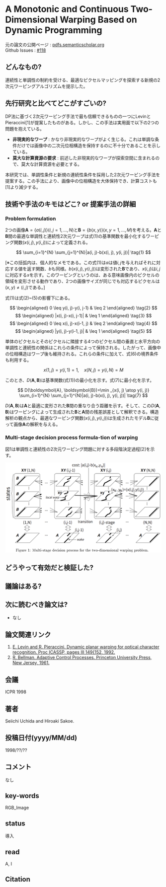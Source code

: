 # A Monotonic and Continuous Two-Dimensional Warping Based on Dynamic Programming

元の論文の公開ページ : [pdfs.semanticscholar.org](https://pdfs.semanticscholar.org/36dd/e6fa87576b393fd6769b3ba1c173dc610908.pdf)  
Github Issues : [#118](https://github.com/Obarads/obarads.github.io/issues/118)

## どんなもの?
連続性と単調性の制約を受ける、最適なピクセルマッピングを探索する新規の2次元ワーピングアルゴリズムを提示した。

## 先行研究と比べてどこがすごいの?
DP法に基づく2次元ワーピング手法で最も信頼できるものの一つにLevinとPieraccini[1]が提案したものがある。しかし、この手法は実用面で以下の2つの問題を抱えている。

- **非現実的なワープ** : かなり非現実的なワープがよく生じる。これは単調な条件だけでは画像中の二次元位相構造を保持するのに不十分であることを示している。
- **莫大な計算資源の要求** : 前述した非現実的なワープが探索空間に含まれるので、莫大な計算資源を必要とする。

本研究では、単調性条件と新規の連続性条件を採用した2次元ワーピング手法を提案する。この手法により、画像中の位相構造を大体保持でき、計算コストも[1]より減少する。

## 技術や手法のキモはどこ? or 提案手法の詳細
### Problem formulation
2つの画像$\boldsymbol{A}=\{a(i, j)\}(i, j=1, \ldots, N)$と$\boldsymbol{B}=\{b(x, y)\}(x, y=1, \ldots, M)$を考える。$\boldsymbol{A}$と$\boldsymbol{B}$間の最適な単調性と連続性2次元ワープは式(1)の基準関数を最小化するワーピング関数$(x(i, j), y(i, j))$によって定義される。

$$
\sum_{i=1}^{N} \sum_{j=1}^{N}|a(i, j)-b(x(i, j), y(i, j))| \tag{1}
$$

[※この括弧内は、個人的なメモである。この式(1)は$a$は値$i,j$を与えればそれに対応する値を返す関数、$b$も同様。$b(x(i, j), y(i, j))$は変形された$\boldsymbol{B}$であり、$x(i,j)$は$i,j$に対応する$x$を示す。このワーピングというのは、ある意味画像内のピクセルの領域を変形させる動作であり、2つの画像サイズが同じでも対応するピクセルは$(x,y)\not=(i,j)$である。]

式(1)は式(2)~(5)の影響下にある。

$$
\begin{aligned} 0 \leq y(i, j)-y(i, j-1) & \leq 2 \end{aligned} \tag{2}
$$
$$
\begin{aligned} |x(i, j)-x(i, j-1)| & \leq 1 \end{aligned} \tag{3}
$$
$$
\begin{aligned} 0 \leq x(i, j)-x(i-1, j) & \leq 2 \end{aligned} \tag{4}
$$
$$
\begin{aligned} |y(i, j)-y(i-1, j)| & \leq 1 \end{aligned} \tag{5}
$$

単体のピクセルとそのピクセルに隣接する4つのピクセル間の垂直と水平方向の単調性と連続性の関係はこれらの条件によって保持される。したがって、画像中の位相構造はワープ後も維持される。これらの条件に加えて、式(6)の境界条件も利用する。

$$
x(1, j)=y(i, 1)=1, \quad x(N, j)=y(i, N)=M \tag{6}
$$

このとき、$D(\boldsymbol{A}, \boldsymbol{B})$は基準関数(式(1))の最小化を示す。式(7)に最小化を示す。

$$
D(\boldsymbol{A}, \boldsymbol{B})=\min _{x(i, j) \atop y(i, j)} \sum_{i=1}^{N} \sum_{j=1}^{N}|a(i, j)-b(x(i, j), y(i, j))| \tag{7}
$$

$D(\boldsymbol{A}, \boldsymbol{B})$は$\boldsymbol{A}$と最適に変形された$\boldsymbol{B}$間の重なり合う距離を示す。そして、この$D(\boldsymbol{A}, \boldsymbol{B})$はワーピングによって生成された$\boldsymbol{B}$と$\boldsymbol{A}$間の残差誤差として解釈できる。構造解析の観点から、最適なワーピング関数$(x(i, j), y(i, j))$は生成されたモデル$\boldsymbol{B}$に従って画像$\boldsymbol{A}$の解釈を与える。

### Multi-stage decision process formula-tion of warping
図1は単調性と連続性の2次元ワーピング問題に対する多段階決定過程[2]を示す。

![fig1](img/AMaCTWBoDP/fig1.png)



## どうやって有効だと検証した?

## 議論はある?

## 次に読むべき論文は?
- なし

## 論文関連リンク
1. [E. Levin and R. Pieraccini. Dynamic planar warping for optical character recognition. Proc ICASSP, pages III 149{152, 1992.](https://www.researchgate.net/publication/3532347_Dynamic_planar_warping_for_optical_character_recognition)
2. [R. Bellman. Adaptive Control Processes. Princeton University Press, New Jersey, 1961.](https://onlinelibrary.wiley.com/doi/abs/10.1002/zamm.19620420718)

## 会議
ICPR 1998

## 著者
Seiichi Uchida and Hiroaki Sakoe.

## 投稿日付(yyyy/MM/dd)
1998/??/??

## コメント
なし

## key-words
RGB_Image

## status
導入

## read
A, I

## Citation
